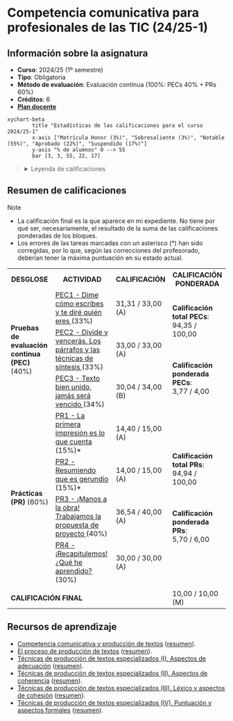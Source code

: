 # Competencia comunicativa para profesionales de las TIC (24/25-1)

## Información sobre la asignatura

- **Curso**: 2024/25 (1º semestre)
- **Tipo**: Obligatoria
- **Método de evaluación**: Evaluación continua (100%: PECs 40% + PRs 60%)
- **Créditos**: 6
- [**Plan docente**](https://cv.uoc.edu/tren/trenacc/web/GAT_EXP.PLANDOCENTE?any_academico=20241&cod_asignatura=75.563&idioma=CAS&pagina=PD_PREV_PORTAL)

```mermaid
xychart-beta
		title "Estadísticas de las calificaciones para el curso 2024/25-1"
		x-axis ["Matrícula Honor (3%)", "Sobresaliente (3%)", "Notable (55%)", "Aprobado (22%)", "Suspendido (17%)"]
		y-axis "% de alumnos" 0 --> 55
		bar [3, 3, 55, 22, 17]
```

><details>
>	<summary>Leyenda de calificaciones</summary>
>
>	- **Matrícula de Honor (M)**: 9 a 10
>	- **Sobresaliente (EX)**: 9 a 10
>	- **Notable (NO)**: 7 a 8,99
>	- **Aprobado (A)**: 5 a 6,99
>	- **Suspendido (SU)**: 0 a 4,99
></details>

## Resumen de calificaciones

>[!NOTE]
>- La calificación final es la que aparece en mi expediente. No tiene por qué ser, necesariamente, el resultado de la suma de las calificaciones ponderadas de los bloques.
>- Los errores de las tareas marcadas con un asterisco (*) han sido corregidas, por lo que, según las correcciones del profesorado, deberían tener la máxima puntuación en su estado actual.

<table>
	<tr>
		<th>DESGLOSE</th>
		<th>ACTIVIDAD</th>
		<th>CALIFICACIÓN</th>
		<th>CALIFICACIÓN PONDERADA</th>
	</tr>
	<tr>
		<td rowspan="3">
			<strong>
				Pruebas de evaluación continua (PEC)
			</strong>
			(40%)
		</td>
		<td>
			<a href="pec1">
				PEC1 - Dime cómo escribes y te diré quién eres
			</a> (33%)
		</td>
		<td>
			31,31 / 33,00 (A)
		</td>
		<td rowspan="3">
			<p>
				<strong>Calificación total PECs</strong>:
				<br>
				94,35 / 100,00
			</p>
			<br>
			<p>
				<strong>Calificación ponderada PECs</strong>:
				<br>
				3,77 / 4,00
			</p>
		</td>
	</tr>
	<tr>
		<td>
			<a href="pec2">
				PEC2 - Divide y vencerás. Los párrafos y las técnicas de síntesis
			</a> (33%)
		</td>
		<td>
			33,00 / 33,00 (A)
		</td>
	</tr>
	<tr>
		<td>
			<a href="pec3">
				PEC3 - Texto bien unido, jamás será vencido
			</a> (34%)
		</td>
		<td>
			30,04 / 34,00 (B)
		</td>
	</tr>
	<tr>
		<td rowspan="4">
			<strong>Prácticas (PR)</strong> 
			(60%)
		</td>	
		<td>
			<a href="pr1">
				PR1 - La primera impresión es lo que cuenta
			</a> (15%)*
		</td>
		<td>14,40 / 15,00 (A)</td>
		<td rowspan="4">
			<p>
				<strong>Calificación total PRs</strong>:
				<br>
				94,94 / 100,00
			</p>
			<br>
			<p>
				<strong>Calificación ponderada PRs</strong>:
				<br>
				5,70 / 6,00
			</p>
		</td>
	</tr>
	<tr>
		<td>
			<a href="pr2">
				PR2 - Resumiendo que es gerundio
			</a> (15%)*
		</td>
		<td>
			14,00 / 15,00 (A)
		</td>
	</tr>
	<tr>
		<td>
			<a href="pr3">
				PR3 - ¡Manos a la obra! Trabajamos la propuesta de proyecto
			</a> (40%)
		</td>
		<td>
			36,54 / 40,00 (A)
		</td>
	</tr>
	<tr>
		<td>
			<a href="pr4">
				PR4 - ¡Recapitulemos! ¿Qué he aprendido?
			</a> (30%)
		</td>
		<td>
			30,00 / 30,00 (A)
		</td>
	</tr>
	<tr>
		<td colspan="3"></td>
		<td></td>
	</tr>
	<tr>
		<td colspan="3">
			<strong>CALIFICACIÓN FINAL</strong>
		</td>
		<td>10,00 / 10,00 (M)</td>
	</tr>
</table>

## Recursos de aprendizaje

- [Competencia comunicativa y producción de textos](https://materials.campus.uoc.edu/daisy/Materials/PID_00274805/pdf/PID_00274805.pdf) ([resumen](./recursos/competencia_comunicativa_y_produccion_de_textos_resumen.md)).
- [El proceso de producción de textos](https://materials.campus.uoc.edu/daisy/Materials/PID_00279144/pdf/PID_00279144.pdf) ([resumen](./recursos/el_proceso_de_produccion_de_textos_resumen.md)).
- [Técnicas de producción de textos especializados (I). Aspectos de adecuación](https://materials.campus.uoc.edu/daisy/Materials/PID_00274803/pdf/PID_00274803.pdf) ([resumen](./recursos/tecnicas_i_aspectos_de_adecuacion_resumen.md)).
- [Técnicas de producción de textos especializados (II). Aspectos de coherencia](https://materials.campus.uoc.edu/daisy/Materials/PID_00274801/pdf/PID_00274801.pdf) ([resumen](./recursos/tecnicas_ii_aspectos_de_coherencia_resumen.md)).
- [Técnicas de producción de textos especializados (III). Léxico y aspectos de cohesión](https://materials.campus.uoc.edu/daisy/Materials/PID_00274804/pdf/PID_00274804.pdf) ([resumen](./recursos/tecnicas_iii_lexico_y_aspectos_de_cohesion_resumen.md)).
- [Técnicas de producción de textos especializados (IV). Puntuación y aspectos formales](https://materials.campus.uoc.edu/daisy/Materials/PID_00274802/pdf/PID_00274802.pdf) ([resumen](./recursos/tecnicas_iv_puntuacion_y_aspectos_formales_resumen.md)).